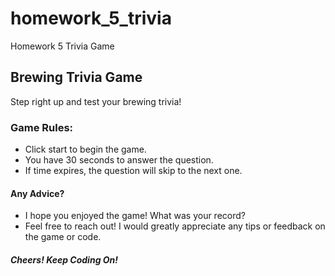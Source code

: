 # homework_5_trivia
Homework 5 Trivia Game


## Brewing Trivia Game

Step right up and test your brewing trivia!

### Game Rules:
* Click start to begin the game.
* You have 30 seconds to answer the question.
* If time expires, the question will skip to the next one.

#### Any Advice?
* I hope you enjoyed the game! What was your record?
* Feel free to reach out! I would greatly appreciate any tips or feedback on the game or code.

##### Cheers! Keep Coding On!